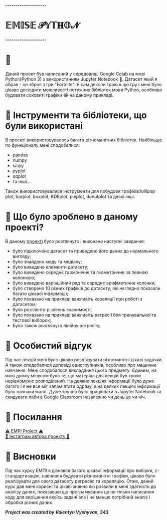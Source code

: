 **--------------------**
# 𝔼𝕄𝕀𝕊𝔼 𝒫𝕐𝕋𝐇𝕆𝓝 
**--------------------**

# :pencil: 
Даний проект був написаний у середовищі Google Colab на мові Python(Python 3) з використанням Jupyter Notebook :notebook:. Датасет який я обрав - це зброя з гри "Fortnite". Я сам деколи граю в цю гру і мені було цікаво дослідити можливості потужних бібліотек мови Python, особливо будовати соковиті графіки :joy: на даному прикладі.

# :beginner: Інструменти та бібліотеки, що були використані
В проекті використовувалось багато різноманітних бібліотек. Найбільше по функціоналу мені сподобалися:
* pandas
* numpy
* scipy
* pyplot
* qqplot
* та інші...

Також використовувалися інструменти для побудови графіків:lollipop plot, barplot, boxplot, KDEplot, pieplot, donutplot та деякі інші.

# :beginner: Що було зроблено в даному проекті?
В даному <a href="https://colab.research.google.com/drive/1lqf-OoR2M2zgV74Dv4BIuHbF5zdh9Nna">проекті</a> було розглянуто і виконано наступні завдання:
* було підключено датасет та приведено його даних до нормального вигляду;
* було знайдено моду та медіану;
* було виведено елементи датасету;
* було виведено середнє гармонічне та геометричне за певною колонкою;
* було виведено варіаційний ряд та середнє арифметичне колонки;
* було створено 10 різних графіків до датасету, які наглядно показали багато цікавої інформації;
* було показано на прикладі важливіть кореляції при роботі з датасетом;
* було розглянто p-рівень значимості;
* було показано на прикладі важливіть регресії бля тренувальної та тестової виборок;
* Було також розглянуто лінійну регресію;

# :beginner: Особистий відгук
Під час лекцій мені було цікаво розв'язувати різноманітні цікаві задачки. А також сподобалися доповіді одногрупників, особливо про машинне навчання. Мені сподобалося викладання цього предмету. Єдиним, на мою думку мінусом було те, що матеріал для лекцій був трохи нерівномірно розподілений. На деяких лекціях інформації було дуже багато і я не все міг запам'ятати одразу, а на деяких лекціях інформації було навпаки мало. 
Дуже зручно було працювати в Jupyter Notebook та скидувати лаби в Google Classroom незалежно чи день це чи ніч.

# :paperclip: Посилання
<a href="https://colab.research.google.com/drive/1lqf-OoR2M2zgV74Dv4BIuHbF5zdh9Nna">:warning: EMPI Project :warning:</a><br>
<a href="https://www.instagram.com/vyshyvan_v/">:santa: Інстаграм автора проекту :santa:</a><br>

# :beginner: Висновки
Під час курсу ЕМПІ я дізнався багато цікавої інформації про вибірки, z-стандартизацію, навчився будувати різноманітні графіки, цікаво було реалізувати для свого датасету регресію та кореляцію.
Отже, даний курс дав мені корисні та цікаві знання які розвили в мені здатність до аналізу даних, показавши що програмування це не
тільки написання коду для вирішення якоїсь задачі але і не менше потрібний аналіз і обробка різних даних.

***Project was created by Valentyn Vyshyvan, 343***
